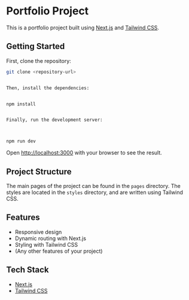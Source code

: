 # Portfolio Project

This is a portfolio project built using [Next.js](https://nextjs.org/) and [Tailwind CSS](https://tailwindcss.com/).

## Getting Started

First, clone the repository:

```bash
git clone <repository-url>


Then, install the dependencies:


npm install


Finally, run the development server:



npm run dev
```

Open [http://localhost:3000](http://localhost:3000) with your browser to see the result.

## Project Structure

The main pages of the project can be found in the `pages` directory. The styles are located in the `styles` directory, and are written using Tailwind CSS.

## Features

- Responsive design
- Dynamic routing with Next.js
- Styling with Tailwind CSS
- (Any other features of your project)

## Tech Stack

- [Next.js](https://nextjs.org/)
- [Tailwind CSS](https://tailwindcss.com/)
